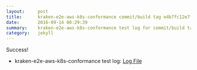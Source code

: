 ```yaml
---
layout:     post
title:      kraken-e2e-aws-k8s-conformance commit/build tag e4b7fc12e7feb249514feb41cae041da0689c80f
date:       2016-09-14 00:29:39
summary:    kraken-e2e-aws-k8s-conformance test log for commit/build tag e4b7fc12e7feb249514feb41cae041da0689c80f.
category:   jekyll
---
```


Success!

- kraken-e2e-aws-k8s-conformance test log: [Log File](http://s3-us-west-2.amazonaws.com/kraken-e2e-logs/testlet.kubeme.io/kraken-e2e-aws-k8s-conformance/78/build-log.txt)

